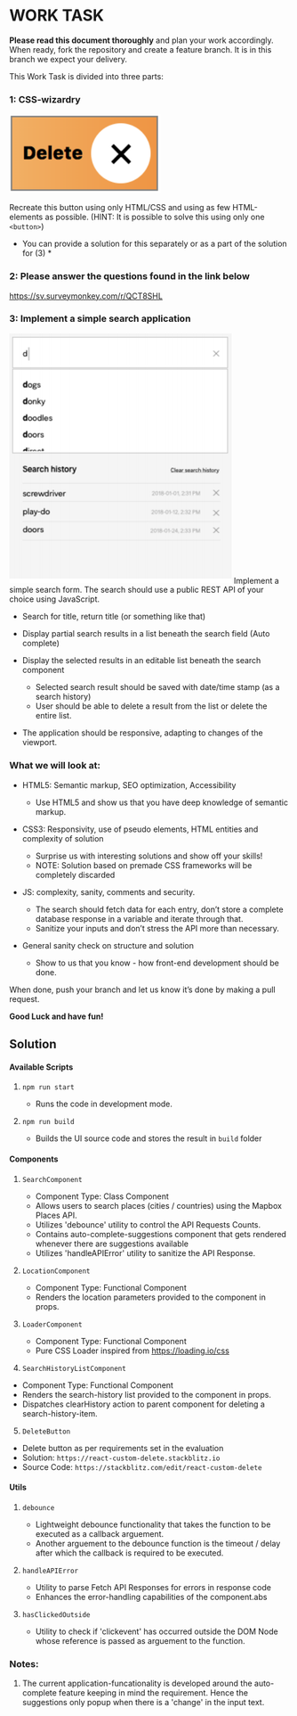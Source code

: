 # WORK TASK #

**Please read this document thoroughly** and plan your work accordingly.
When ready, fork the repository and create a feature branch. It is in this branch we
expect your delivery.

This Work Task is divided into three parts:

### 1: CSS-wizardry ###


![alt text](https://raw.githubusercontent.com/hmfe/54321/master/button.png)

Recreate this button using only HTML/CSS and using as few HTML-elements as
possible. (HINT: It is possible to solve this using only one `<button>`)


* You can provide a solution for this separately or as a part of the solution for (3) *


### 2: Please answer the questions found in the link below ###
https://sv.surveymonkey.com/r/QCT8SHL

### 3: Implement a simple search application ###

<img src="https://raw.githubusercontent.com/hmfe/54321/master/search.png" style="width: 400px">
Implement a simple search form. The search should use a public REST API of your
choice using JavaScript.

- Search for title, return title (or something like that)
- Display partial search results in a list beneath the search field (Auto complete)
- Display the selected results in an editable list beneath the search component 

  * Selected search result should be saved with date/time stamp (as a
search history)
  * User should be able to delete a result from the list or delete the entire
list.

- The application should be responsive, adapting to changes of the viewport. 

### What we will look at: ###

- HTML5: Semantic markup, SEO optimization, Accessibility
   * Use HTML5 and show us that you have deep knowledge of semantic
markup.

- CSS3: Responsivity, use of pseudo elements, HTML entities and complexity
of solution
  * Surprise us with interesting solutions and show off your skills!
  * NOTE: Solution based on premade CSS frameworks will be completely discarded

- JS: complexity, sanity, comments and security.
  * The search should fetch data for each entry, don’t store a complete
database response in a variable and iterate through that.
  * Sanitize your inputs and don’t stress the API more than necessary.

- General sanity check on structure and solution
  * Show to us that you know - how front-end development should be
done.



When done, push your branch and let us know it’s done by making a pull request.

**Good Luck and have fun!**


## Solution

#### Available Scripts

1. `npm run start `
    - Runs the code in development mode.

2. `npm run build`
    - Builds the UI source code and stores the result in `build` folder

#### Components

1. `SearchComponent`
    - Component Type: Class Component 
    - Allows users to search places (cities / countries) using the Mapbox Places API.
    - Utilizes 'debounce' utility to control the API Requests Counts.
    - Contains auto-complete-suggestions component that gets rendered whenever there are suggestions available
    - Utilizes 'handleAPIError' utility to sanitize the API Response.

2. `LocationComponent`
   - Component Type: Functional Component
   - Renders the location parameters provided to the component in props.

3. `LoaderComponent`
   - Component Type: Functional Component
   - Pure CSS Loader inspired from https://loading.io/css

4. `SearchHistoryListComponent`
  - Component Type: Functional Component
  - Renders the search-history list provided to the component in props.
  - Dispatches clearHistory action to parent component for deleting a search-history-item.

5. `DeleteButton`
  - Delete button as per requirements set in the evaluation
  - Solution: `https://react-custom-delete.stackblitz.io`
  - Source Code: `https://stackblitz.com/edit/react-custom-delete`
  
   
#### Utils

1. `debounce`
    - Lightweight debounce functionality that takes the function to be executed as a callback arguement.
    - Another arguement to the debounce function is the timeout / delay after which the callback is required to     be executed. 

2. `handleAPIError`
    - Utility to parse Fetch API Responses for errors in response code
    - Enhances the error-handling capabilities of the component.abs

3. `hasClickedOutside`
    - Utility to check if 'clickevent' has occurred outside the DOM Node whose reference is passed as arguement     to the function.


### Notes:

1. The current application-funcationality is developed around the auto-complete feature keeping in mind the requirement. Hence the suggestions only popup when there is a 'change' in the input text. 
